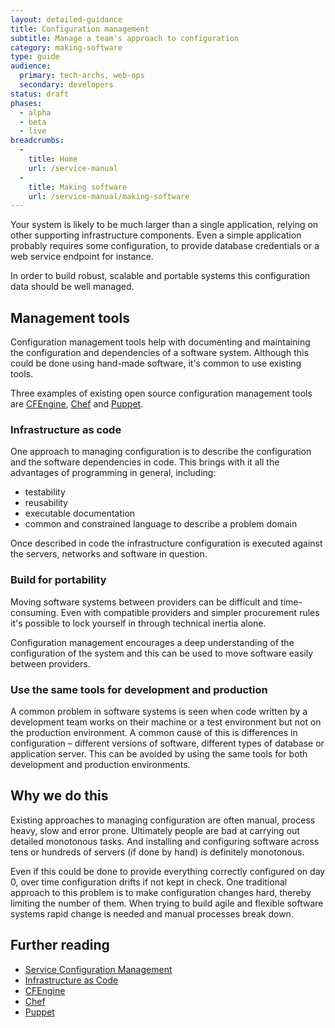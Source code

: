 ```yaml
---
layout: detailed-guidance
title: Configuration management
subtitle: Manage a team's approach to configuration
category: making-software
type: guide
audience:
  primary: tech-archs, web-ops
  secondary: developers
status: draft
phases:
  - alpha
  - beta
  - live
breadcrumbs:
  -
    title: Home
    url: /service-manual
  -
    title: Making software
    url: /service-manual/making-software
---
```


Your system is likely to be much larger than a single application, relying on other supporting infrastructure components. Even a simple application probably requires some configuration, to provide database credentials or a web service endpoint for instance.

In order to build robust, scalable and portable systems this configuration data should be well managed.

## Management tools

Configuration management tools help with documenting and maintaining the configuration and dependencies of a software system. Although this could be done using hand-made software, it's common to use existing tools.

Three examples of existing open source configuration management tools are [CFEngine](http://cfengine.com/), [Chef](http://www.opscode.com/chef/) and [Puppet](https://puppetlabs.com/).

### Infrastructure as code

One approach to managing configuration is to describe the configuration and the software dependencies in code. This brings with it all the advantages of programming in general, including:

* testability
* reusability
* executable documentation
* common and constrained language to describe a problem domain

Once described in code the infrastructure configuration is executed against the servers, networks and software in question.

### Build for portability

Moving software systems between providers can be difficult and time-consuming. Even with compatible providers and simpler procurement rules it's possible to lock yourself in through technical inertia alone.

Configuration management encourages a deep understanding of the configuration of the system and this can be used to move software easily between providers.

### Use the same tools for development and production

A common problem in software systems is seen when code written by a development team works on their machine or a test environment but not on the production environment. A common cause of this is differences in configuration – different versions of software, different types of database or application server. This can be avoided by using the same tools for both development and production environments.

## Why we do this

Existing approaches to managing configuration are often manual, process heavy, slow and error prone. Ultimately people are bad at carrying out detailed monotonous tasks. And installing and configuring software across tens or hundreds of servers (if done by hand) is definitely monotonous.

Even if this could be done to provide everything correctly configured on day 0, over time configuration drifts if not kept in check. One traditional approach to this problem is to make configuration changes hard, thereby limiting the number of them. When trying to build agile and flexible software systems rapid change is needed and manual processes break down.

## Further reading

* [Service Configuration Management](https://www.interlinksoftware.com/configuration-management/)
* [Infrastructure as Code](https://speakerdeck.com/garethr/infrastructure-as-code)
* [CFEngine](http://cfengine.com/)
* [Chef](http://www.opscode.com/chef/)
* [Puppet](http://puppetlabs.com/solutions/configuration-management/)
